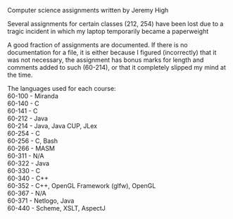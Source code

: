 Computer science assignments written by Jeremy High

Several assignments for certain classes (212, 254) have been lost due to a tragic incident in which my laptop temporarily became a paperweight 

A good fraction of assignments are documented. If there is no documentation for a file, it is either because I figured (incorrectly) that it was not necessary, the assignment has bonus marks for length and comments added to such (60-214), or that it completely slipped my mind at the time.

The languages used for each course:  
60-100	- Miranda  
60-140	- C  
60-141	- C  
60-212	- Java  
60-214	- Java, Java CUP, JLex  
60-254	- C  
60-256	- C, Bash  
60-266	- MASM  
60-311	- N/A  
60-322	- Java  
60-330	- C  
60-340  - C++  
60-352  - C++, OpenGL Framework (glfw), OpenGL  
60-367  - N/A  
60-371	- Netlogo, Java  
60-440	- Scheme, XSLT, AspectJ  
